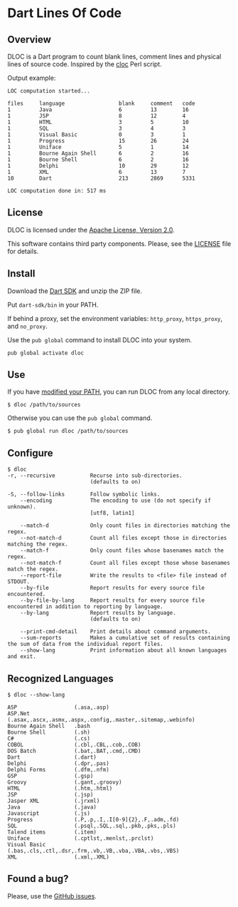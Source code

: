 # Dart Lines Of Code

## Overview

DLOC is a Dart program to count blank lines, comment lines and physical lines of source code. 
Inspired by the [cloc](http://cloc.sourceforge.net/) Perl script.

Output example:

```
LOC computation started...

files     language                 blank     comment   code
1         Java                     6         13        16
1         JSP                      8         12        4
1         HTML                     3         5         10
1         SQL                      3         4         3
1         Visual Basic             0         3         1
1         Progress                 15        26        24
1         Uniface                  5         1         14
1         Bourne Again Shell       6         2         16
1         Bourne Shell             6         2         16
1         Delphi                   10        29        12
1         XML                      6         13        7
10        Dart                     213       2869      5331

LOC computation done in: 517 ms
```

## License

DLOC is licensed under the [Apache License, Version 2.0](http://www.apache.org/licenses/LICENSE-2.0).

This software contains third party components. Please, see the [LICENSE](https://github.com/SigmaInformatique/dloc/blob/master/LICENSE) file for details.

## Install

Download the [Dart SDK](https://www.dartlang.org/downloads/) and unzip the ZIP file.

Put `dart-sdk/bin` in your PATH.

If behind a proxy, set the environment variables: `http_proxy`, `https_proxy`, and `no_proxy`.

Use the `pub global` command to install DLOC into your system.

```
pub global activate dloc
```

## Use

If you have [modified your PATH](https://www.dartlang.org/tools/pub/cmd/pub-global.html#running-a-script-from-your-path), 
you can run DLOC from any local directory.

```
$ dloc /path/to/sources
```

Otherwise you can use the `pub global` command.

```
$ pub global run dloc /path/to/sources
```

## Configure

```
$ dloc
-r, --recursive           Recurse into sub-directories.
                          (defaults to on)

-S, --follow-links        Follow symbolic links.
    --encoding            The encoding to use (do not specify if unknown).
                          [utf8, latin1]

    --match-d             Only count files in directories matching the regex.
    --not-match-d         Count all files except those in directories matching the regex.
    --match-f             Only count files whose basenames match the regex.
    --not-match-f         Count all files except those whose basenames match the regex.
    --report-file         Write the results to <file> file instead of STDOUT.
    --by-file             Report results for every source file encountered.
    --by-file-by-lang     Report results for every source file encountered in addition to reporting by language.
    --by-lang             Report results by language.
                          (defaults to on)

    --print-cmd-detail    Print details about command arguments.
    --sum-reports         Makes a cumulative set of results containing the sum of data from the individual report files.
    --show-lang           Print information about all known languages and exit.
```

## Recognized Languages

```
$ dloc --show-lang

ASP                  (.asa,.asp)
ASP.Net              (.asax,.ascx,.asmx,.aspx,.config,.master,.sitemap,.webinfo)
Bourne Again Shell   .bash
Bourne Shell         (.sh)
C#                   (.cs)
COBOL                (.cbl,.CBL,.cob,.COB)
DOS Batch            (.bat,.BAT,.cmd,.CMD)
Dart                 (.dart)
Delphi               (.dpr,.pas)
Delphi Forms         (.dfm,.nfm)
GSP                  (.gsp)
Groovy               (.gant,.groovy)
HTML                 (.htm,.html)
JSP                  (.jsp)
Jasper XML           (.jrxml)
Java                 (.java)
Javascript           (.js)
Progress             (.P,.p,.I,.I[0-9]{2},.F,.adm,.fd)
SQL                  (.psql,.SQL,.sql,.pkb,.pks,.pls)
Talend items         (.item)
Uniface              (.cptlst,.menlst,.prclst)
Visual Basic         (.bas,.cls,.ctl,.dsr,.frm,.vb,.VB,.vba,.VBA,.vbs,.VBS)
XML                  (.xml,.XML)
```

## Found a bug?

Please, use the [GitHub issues](https://github.com/SigmaInformatique/dloc/issues).
